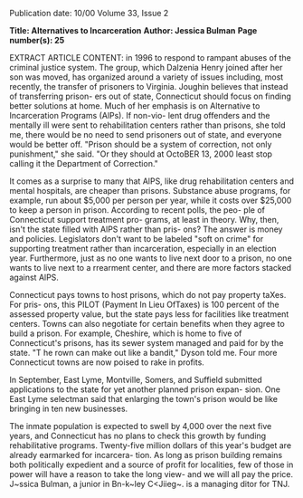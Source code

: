 Publication date: 10/00
Volume 33, Issue 2

**Title:  Alternatives to Incarceration**
**Author: Jessica Bulman**
**Page number(s): 25**

EXTRACT ARTICLE CONTENT:
in 1996 to respond to rampant abuses of 
the criminal justice system. The group, 
which Dalzenia Henry joined after her son 
was moved, has organized around a variety 
of issues including, most recently, the 
transfer of prisoners to Virginia. Joughin 
believes that instead of transferring prison-
ers out of state, Connecticut should focus 
on finding better solutions at home. Much 
of her emphasis is on Alternative to 
Incarceration Programs (AlPs). If non-vio-
lent drug offenders and the mentally ill 
were sent to rehabilitation centers rather 
than prisons, she told me, there would be 
no need to send prisoners out of state, and 
everyone would be better off. "Prison 
should be a system of correction, not only 
punishment," she said. "Or they should at 
OctoBER 13, 2000 
least stop calling it the Department of 
Correction." 


It comes as a surprise to many that 
AlPS, like drug rehabilitation centers and 
mental hospitals, are cheaper than prisons. 
Substance abuse programs, for example, 
run about $5,000 per person per year, while 
it costs over $25,000 to keep a person in 
prison. According to recent polls, the peo-
ple of Connecticut support treatment pro-
grams, at least in theory. Why, then, isn't 
the state filled with AlPS rather than pris-
ons? The answer is money and policies. 
Legislators don't want to be labeled "soft on 
crime" for supporting treatment rather 
than incarceration, especially in an election 
year. Furthermore, just as no one wants to 
live next door to a prison, no one wants to 
live next to a rrearment center, and there 
are more factors stacked against AlPS. 


Connecticut pays towns to host prisons, 
which do not pay property taXes. For pris-
ons, this PILOT (Payment In Lieu OfTaxes) 
is 100 percent of the assessed property 
value, but the state pays less for facilities 
like treatment centers. Towns can also 
negotiate for certain benefits when they 
agree to build a prison. For example, 
Cheshire, which is home to five of 
Connecticut's prisons, has its sewer system 
managed and paid for by the state. "T he 
rown can make out like a bandit," Dyson 
told me. Four more Connecticut towns are 
now poised to rake in profits. 


In 
September, East Lyme, Montville, Somers, 
and Suffield submitted applications to the 
state for yet another planned prison expan-
sion. One East Lyme selectman said that 
enlarging the town's prison would be like 
bringing in ten new businesses. 


The inmate population is expected to 
swell by 4,000 over the next five years, and 
Connecticut has no plans to check this 
growth by funding rehabilitative programs. 
Twenty-five million dollars of this year's 
budget are already earmarked for incarcera-
tion. As long as prison building remains 
both politically expedient and a source of 
profit for localities, few of those in power 
will have a reason to take the long view-
and we will all pay the price. 
J~ssica Bulman, a junior in Bn-k~ley 
C<Jiieg~. is a managing ditor for TNJ.